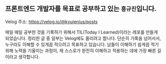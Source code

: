 ## 프론트엔드 개발자를 목표로 공부하고 있는 `홍규진`입니다.


Velog 주소: https://velog.io/@kyujenius/posts

매일 매일 공부한 것을 기록하기 위해서 TIL(Today I Learned)이라는 레포를 만들게 되었습니다. 정리한 글 중 일부는 Velog에도 올리려고 합니다. 단순히 기록을 넘어서서, 누구라도 이해할 수 있게끔 적으려고 목표하고 있습니다. 남들이 이해하기 쉽게끔 적기위해 노력을 기울이는 과정이, 제 스스로가 완전히 이해하고 적용하는 데에 가장 빠른 길이라고 생각합니다.
